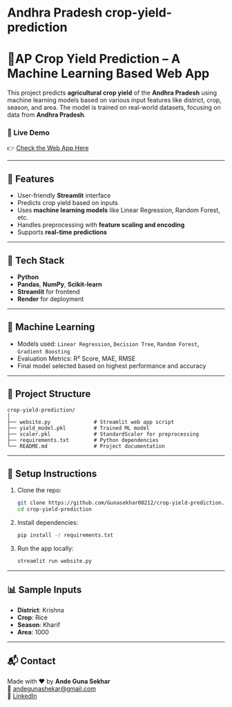 # Andhra Pradesh crop-yield-prediction
# 🌾AP Crop Yield Prediction – A Machine Learning Based Web App

This project predicts **agricultural crop yield** of the **Andhra Pradesh** using machine learning models based on various input features like district, crop, season, and area. The model is trained on real-world datasets, focusing on data from **Andhra Pradesh**.

### 🔗 Live Demo  
👉 [Check the Web App Here](https://crop-yield-prediction-1kzu.onrender.com)

---

## 📌 Features

- User-friendly **Streamlit** interface  
- Predicts crop yield based on inputs  
- Uses **machine learning models** like Linear Regression, Random Forest, etc.  
- Handles preprocessing with **feature scaling and encoding**  
- Supports **real-time predictions**  

---

## 🚀 Tech Stack

- **Python**
- **Pandas**, **NumPy**, **Scikit-learn**
- **Streamlit** for frontend
- **Render** for deployment

---

## 🧠 Machine Learning

- Models used: `Linear Regression`, `Decision Tree`, `Random Forest`, `Gradient Boosting`
- Evaluation Metrics: R² Score, MAE, RMSE
- Final model selected based on highest performance and accuracy

---

## 📁 Project Structure

```
crop-yield-prediction/
│
├── website.py              # Streamlit web app script
├── yield_model.pkl         # Trained ML model
├── scaler.pkl              # StandardScaler for preprocessing
├── requirements.txt        # Python dependencies
└── README.md               # Project documentation
```

---

## 🔧 Setup Instructions

1. Clone the repo:
   ```bash
   git clone https://github.com/Gunasekhar00212/crop-yield-prediction.git
   cd crop-yield-prediction
   ```

2. Install dependencies:
   ```bash
   pip install -r requirements.txt
   ```

3. Run the app locally:
   ```bash
   streamlit run website.py
   ```

---

## 📊 Sample Inputs
 
- **District**: Krishna  
- **Crop**: Rice  
- **Season**: Kharif  
- **Area**: 1000  


---

## 📬 Contact

Made with ❤️ by **Ande Guna Sekhar**  
📧 andegunashekar@gmail.com  
🔗 [LinkedIn](https://www.linkedin.com/in/guna-sekhar-ande-a3094523b)

